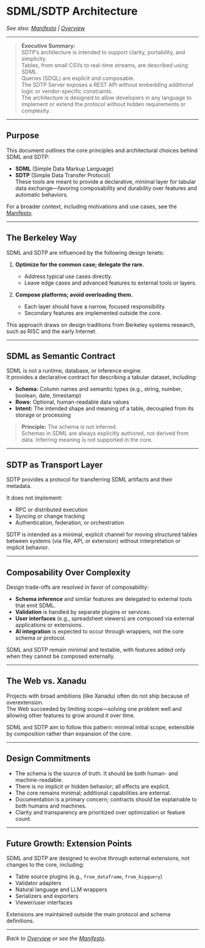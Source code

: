 # SDML/SDTP Architecture

*See also: [Manifesto](manifesto.md) | [Overview](overview.md)*

---

> **Executive Summary:**  
> SDTP’s architecture is intended to support clarity, portability, and simplicity.  
> Tables, from small CSVs to real-time streams, are described using SDML.  
> Queries (SDQL) are explicit and composable.  
> The SDTP Server exposes a REST API without embedding additional logic or vendor-specific constraints.  
> The architecture is designed to allow developers in any language to implement or extend the protocol without hidden requirements or complexity.

---

## Purpose

This document outlines the core principles and architectural choices behind SDML and SDTP:  
- **SDML** (Simple Data Markup Language)  
- **SDTP** (Simple Data Transfer Protocol)  
These tools are meant to provide a declarative, minimal layer for tabular data exchange—favoring composability and durability over features and automatic behaviors.

For a broader context, including motivations and use cases, see the [Manifesto](manifesto.md).

---

## The Berkeley Way

SDML and SDTP are influenced by the following design tenets:

1. **Optimize for the common case; delegate the rare.**
   - Address typical use cases directly.
   - Leave edge cases and advanced features to external tools or layers.

2. **Compose platforms; avoid overloading them.**
   - Each layer should have a narrow, focused responsibility.
   - Secondary features are implemented outside the core.

This approach draws on design traditions from Berkeley systems research, such as RISC and the early Internet.

---

## SDML as Semantic Contract

SDML is not a runtime, database, or inference engine.  
It provides a declarative contract for describing a tabular dataset, including:

- **Schema:** Column names and semantic types (e.g., string, number, boolean, date, timestamp)
- **Rows:** Optional, human-readable data values
- **Intent:** The intended shape and meaning of a table, decoupled from its storage or processing

> **Principle:** The schema is not inferred.  
> Schemas in SDML are always explicitly authored, not derived from data. Inferring meaning is not supported in the core.

---

## SDTP as Transport Layer

SDTP provides a protocol for transferring SDML artifacts and their metadata.

It does not implement:
- RPC or distributed execution
- Syncing or change tracking
- Authentication, federation, or orchestration

SDTP is intended as a minimal, explicit channel for moving structured tables between systems (via file, API, or extension) without interpretation or implicit behavior.

---

## Composability Over Complexity

Design trade-offs are resolved in favor of composability:

- **Schema inference** and similar features are delegated to external tools that emit SDML.
- **Validation** is handled by separate plugins or services.
- **User interfaces** (e.g., spreadsheet viewers) are composed via external applications or extensions.
- **AI integration** is expected to occur through wrappers, not the core schema or protocol.

SDML and SDTP remain minimal and testable, with features added only when they cannot be composed externally.

---

## The Web vs. Xanadu

Projects with broad ambitions (like Xanadu) often do not ship because of overextension.  
The Web succeeded by limiting scope—solving one problem well and allowing other features to grow around it over time.

SDML and SDTP aim to follow this pattern: minimal initial scope, extensible by composition rather than expansion of the core.

---

## Design Commitments

- The schema is the source of truth. It should be both human- and machine-readable.
- There is no implicit or hidden behavior; all effects are explicit.
- The core remains minimal; additional capabilities are external.
- Documentation is a primary concern; contracts should be explainable to both humans and machines.
- Clarity and transparency are prioritized over optimization or feature count.

---

## Future Growth: Extension Points

SDML and SDTP are designed to evolve through external extensions, not changes to the core, including:

- Table source plugins (e.g., `from_dataframe`, `from_bigquery`)
- Validator adapters
- Natural language and LLM wrappers
- Serializers and exporters
- Viewer/user interfaces

Extensions are maintained outside the main protocol and schema definitions.

---

*Back to [Overview](overview.md) or see the [Manifesto](manifesto.md).*
